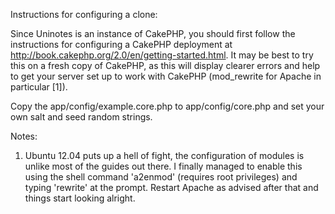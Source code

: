 Instructions for configuring a clone:

Since Uninotes is an instance of CakePHP, you should first follow the instructions for configuring a CakePHP deployment at http://book.cakephp.org/2.0/en/getting-started.html. It may be best to try this on a fresh copy of CakePHP, as this will display clearer errors and help to get your server set up to work with CakePHP (mod_rewrite for Apache in particular [1]).

Copy the app/config/example.core.php to app/config/core.php and set your own salt and seed random strings.


Notes:

1. Ubuntu 12.04 puts up a hell of fight, the configuration of modules is unlike most of the guides out there. I finally managed to enable this using the shell command 'a2enmod' (requires root privileges) and typing 'rewrite' at the prompt. Restart Apache as advised after that and things start looking alright.
